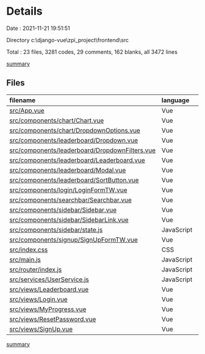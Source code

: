 # Details

Date : 2021-11-21 19:51:51

Directory c:\django-vue\zpi_project\frontend\src

Total : 23 files,  3281 codes, 29 comments, 162 blanks, all 3472 lines

[summary](results.md)

## Files
| filename | language | code | comment | blank | total |
| :--- | :--- | ---: | ---: | ---: | ---: |
| [src/App.vue](/src/App.vue) | Vue | 270 | 0 | 12 | 282 |
| [src/components/chart/Chart.vue](/src/components/chart/Chart.vue) | Vue | 60 | 25 | 7 | 92 |
| [src/components/chart/DropdownOptions.vue](/src/components/chart/DropdownOptions.vue) | Vue | 263 | 0 | 3 | 266 |
| [src/components/leaderboard/Dropdown.vue](/src/components/leaderboard/Dropdown.vue) | Vue | 159 | 0 | 3 | 162 |
| [src/components/leaderboard/DropdownFilters.vue](/src/components/leaderboard/DropdownFilters.vue) | Vue | 159 | 0 | 3 | 162 |
| [src/components/leaderboard/Leaderboard.vue](/src/components/leaderboard/Leaderboard.vue) | Vue | 638 | 1 | 48 | 687 |
| [src/components/leaderboard/Modal.vue](/src/components/leaderboard/Modal.vue) | Vue | 315 | 0 | 5 | 320 |
| [src/components/leaderboard/SortButton.vue](/src/components/leaderboard/SortButton.vue) | Vue | 53 | 0 | 4 | 57 |
| [src/components/login/LoginFormTW.vue](/src/components/login/LoginFormTW.vue) | Vue | 252 | 0 | 8 | 260 |
| [src/components/searchbar/Searchbar.vue](/src/components/searchbar/Searchbar.vue) | Vue | 52 | 0 | 2 | 54 |
| [src/components/sidebar/Sidebar.vue](/src/components/sidebar/Sidebar.vue) | Vue | 121 | 0 | 14 | 135 |
| [src/components/sidebar/SidebarLink.vue](/src/components/sidebar/SidebarLink.vue) | Vue | 61 | 0 | 12 | 73 |
| [src/components/sidebar/state.js](/src/components/sidebar/state.js) | JavaScript | 8 | 0 | 3 | 11 |
| [src/components/signup/SignUpFormTW.vue](/src/components/signup/SignUpFormTW.vue) | Vue | 238 | 3 | 5 | 246 |
| [src/index.css](/src/index.css) | CSS | 3 | 0 | 1 | 4 |
| [src/main.js](/src/main.js) | JavaScript | 8 | 0 | 3 | 11 |
| [src/router/index.js](/src/router/index.js) | JavaScript | 38 | 0 | 4 | 42 |
| [src/services/UserService.js](/src/services/UserService.js) | JavaScript | 88 | 0 | 4 | 92 |
| [src/views/Leaderboard.vue](/src/views/Leaderboard.vue) | Vue | 13 | 0 | 2 | 15 |
| [src/views/Login.vue](/src/views/Login.vue) | Vue | 13 | 0 | 3 | 16 |
| [src/views/MyProgress.vue](/src/views/MyProgress.vue) | Vue | 284 | 0 | 10 | 294 |
| [src/views/ResetPassword.vue](/src/views/ResetPassword.vue) | Vue | 167 | 0 | 2 | 169 |
| [src/views/SignUp.vue](/src/views/SignUp.vue) | Vue | 18 | 0 | 4 | 22 |

[summary](results.md)